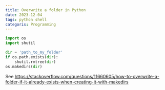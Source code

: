 ```yaml
---
title: Overwrite a folder in Python
date: 2023-12-04
tags: python shell
categoris: Programming
---
```


```python
import os
import shutil

dir = 'path_to_my_folder'
if os.path.exists(dir):
    shutil.rmtree(dir)
os.makedirs(dir)
```

See https://stackoverflow.com/questions/11660605/how-to-overwrite-a-folder-if-it-already-exists-when-creating-it-with-makedirs
